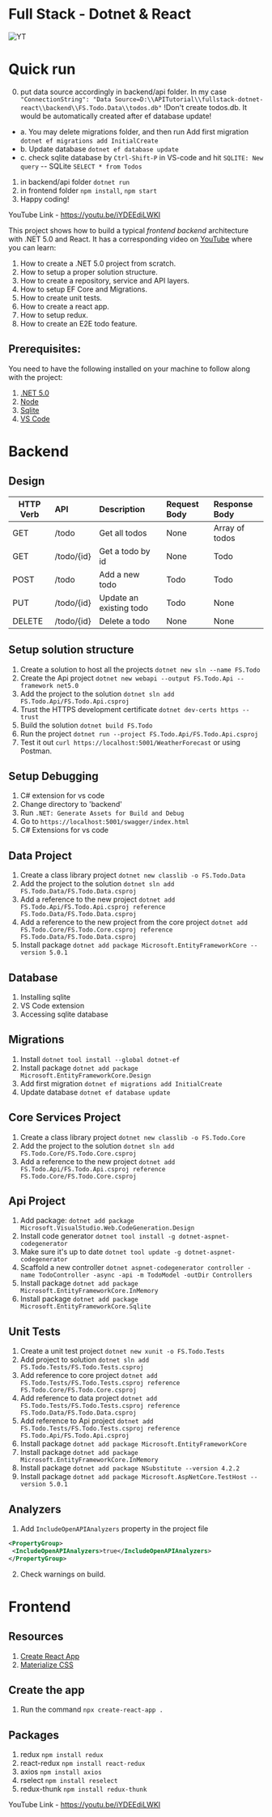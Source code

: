 # Full Stack - Dotnet & React

![YT](./YT.jpg)

# Quick run

0. put data source accordingly in backend/api folder. In my case ` "ConnectionString": "Data Source=D:\\APITutorial\\fullstack-dotnet-react\\backend\\FS.Todo.Data\\todos.db"` !Don't create todos.db. It would be automatically created after ef database update!
 * a. You may delete migrations folder, and then run 
 Add first migration `dotnet ef migrations add InitialCreate`
 * b. Update database `dotnet ef database update`
 * c. check sqlite database by `Ctrl-Shift-P` in VS-code and hit `SQLITE: New query`
  -- SQLite
  `SELECT * from Todos`

1. in backend/api folder `dotnet run`
2. in frontend folder `npm install`, `npm start`
3. Happy coding!

YouTube Link - https://youtu.be/iYDEEdiLWKI

This project shows how to build a typical _frontend backend_ architecture with .NET 5.0 and React. It has a corresponding video on [YouTube](https://youtu.be/iYDEEdiLWKI) where you can learn:

1. How to create a .NET 5.0 project from scratch.
2. How to setup a proper solution structure.
3. How to create a repository, service and API layers.
4. How to setup EF Core and Migrations.
5. How to create unit tests.
6. How to create a react app.
7. How to setup redux.
8. How to create an E2E todo feature.


## Prerequisites:

You need to have the following installed on your machine to follow along with the project:

1. [.NET 5.0](https://dotnet.microsoft.com/download)
2. [Node](https://nodejs.org/en/)
3. [Sqlite](https://www.sqlite.org/index.html)
4. [VS Code](https://code.visualstudio.com/)


# Backend

## Design

| HTTP Verb | API        | Description             | Request Body | Response Body  |
| --------- | :--------- | :---------------------- | :----------- | :------------- |
| GET       | /todo      | Get all todos           | None         | Array of todos |
| GET       | /todo/{id} | Get a todo by id        | None         | Todo           |
| POST      | /todo      | Add a new todo          | Todo         | Todo           |
| PUT       | /todo/{id} | Update an existing todo | Todo         | None           |
| DELETE    | /todo/{id} | Delete a todo           | None         | None           |


## Setup solution structure
1. Create a solution to host all the projects `dotnet new sln --name FS.Todo`
2. Create the Api project `dotnet new webapi --output FS.Todo.Api --framework net5.0`
3. Add the project to the solution `dotnet sln add FS.Todo.Api/FS.Todo.Api.csproj`
4. Trust the HTTPS development certificate `dotnet dev-certs https --trust`
5. Build the solution `dotnet build FS.Todo`
6. Run the project `dotnet run --project FS.Todo.Api/FS.Todo.Api.csproj`
7. Test it out `curl https://localhost:5001/WeatherForecast` or using Postman.


## Setup Debugging
1. C# extension for vs code
2. Change directory to 'backend'
3. Run `.NET: Generate Assets for Build and Debug`
4. Go to `https://localhost:5001/swagger/index.html`
5. C# Extensions for vs code


## Data Project
1. Create a class library project `dotnet new classlib -o FS.Todo.Data`
2. Add the project to the solution `dotnet sln add FS.Todo.Data/FS.Todo.Data.csproj`
3. Add a reference to the new project `dotnet add FS.Todo.Api/FS.Todo.Api.csproj reference FS.Todo.Data/FS.Todo.Data.csproj`
4. Add a reference to the new project from the core project `dotnet add FS.Todo.Core/FS.Todo.Core.csproj reference FS.Todo.Data/FS.Todo.Data.csproj`
5. Install package `dotnet add package Microsoft.EntityFrameworkCore --version 5.0.1`


## Database
1. Installing sqlite
2. VS Code extension
3. Accessing sqlite database


## Migrations
1. Install `dotnet tool install --global dotnet-ef`
2. Install package `dotnet add package Microsoft.EntityFrameworkCore.Design`
3. Add first migration `dotnet ef migrations add InitialCreate`
4. Update database `dotnet ef database update`


## Core Services Project
1. Create a class library project `dotnet new classlib -o FS.Todo.Core`
2. Add the project to the solution `dotnet sln add FS.Todo.Core/FS.Todo.Core.csproj`
3. Add a reference to the new project `dotnet add FS.Todo.Api/FS.Todo.Api.csproj reference FS.Todo.Core/FS.Todo.Core.csproj`


## Api Project
1. Add package: `dotnet add package Microsoft.VisualStudio.Web.CodeGeneration.Design`
2. Install code generator `dotnet tool install -g dotnet-aspnet-codegenerator`
3. Make sure it's up to date `dotnet tool update -g dotnet-aspnet-codegenerator`
4. Scaffold a new controller `dotnet aspnet-codegenerator controller -name TodoController -async -api -m TodoModel -outDir Controllers`
5. Install package `dotnet add package Microsoft.EntityFrameworkCore.InMemory`
6. Install package `dotnet add package Microsoft.EntityFrameworkCore.Sqlite`


## Unit Tests
1. Create a unit test project `dotnet new xunit -o FS.Todo.Tests`
2. Add project to solution `dotnet sln add FS.Todo.Tests/FS.Todo.Tests.csproj`
3. Add reference to core project `dotnet add FS.Todo.Tests/FS.Todo.Tests.csproj reference FS.Todo.Core/FS.Todo.Core.csproj`
4. Add reference to data project `dotnet add FS.Todo.Tests/FS.Todo.Tests.csproj reference FS.Todo.Data/FS.Todo.Data.csproj`
5. Add reference to Api project `dotnet add FS.Todo.Tests/FS.Todo.Tests.csproj reference FS.Todo.Api/FS.Todo.Api.csproj`
6. Install package `dotnet add package Microsoft.EntityFrameworkCore`
7. Install package `dotnet add package Microsoft.EntityFrameworkCore.InMemory`
8. Install package `dotnet add package NSubstitute --version 4.2.2`
9. Install package `dotnet add package Microsoft.AspNetCore.TestHost --version 5.0.1`


## Analyzers
1. Add `IncludeOpenAPIAnalyzers` property in the project file
```xml
<PropertyGroup>
 <IncludeOpenAPIAnalyzers>true</IncludeOpenAPIAnalyzers>
</PropertyGroup>
```
2. Check warnings on build.


# Frontend

## Resources
1. [Create React App](https://create-react-app.dev/)
2. [Materialize CSS](https://materializecss.com/)


## Create the app
1. Run the command `npx create-react-app .`


## Packages
1. redux `npm install redux`
2. react-redux `npm install react-redux`
3. axios `npm install axios`
4. rselect `npm install reselect`
5. redux-thunk `npm install redux-thunk`

YouTube Link - https://youtu.be/iYDEEdiLWKI
